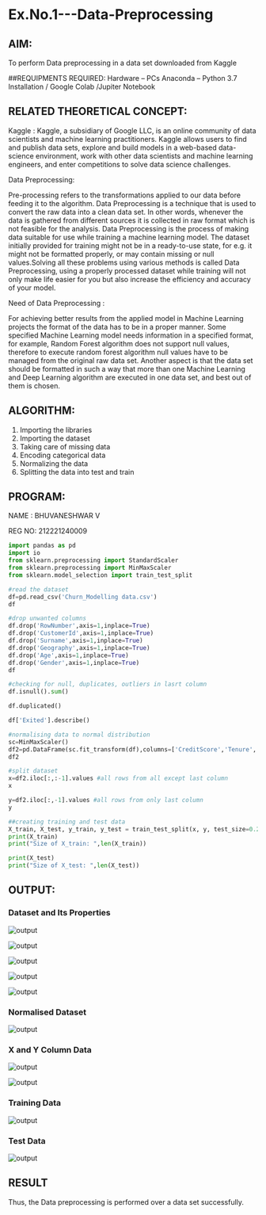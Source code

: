 # Ex.No.1---Data-Preprocessing
## AIM:

To perform Data preprocessing in a data set downloaded from Kaggle

##REQUIPMENTS REQUIRED:
Hardware – PCs
Anaconda – Python 3.7 Installation / Google Colab /Jupiter Notebook

## RELATED THEORETICAL CONCEPT:

Kaggle :
Kaggle, a subsidiary of Google LLC, is an online community of data scientists and machine learning practitioners. Kaggle allows users to find and publish data sets, explore and build models in a web-based data-science environment, work with other data scientists and machine learning engineers, and enter competitions to solve data science challenges.

Data Preprocessing:

Pre-processing refers to the transformations applied to our data before feeding it to the algorithm. Data Preprocessing is a technique that is used to convert the raw data into a clean data set. In other words, whenever the data is gathered from different sources it is collected in raw format which is not feasible for the analysis.
Data Preprocessing is the process of making data suitable for use while training a machine learning model. The dataset initially provided for training might not be in a ready-to-use state, for e.g. it might not be formatted properly, or may contain missing or null values.Solving all these problems using various methods is called Data Preprocessing, using a properly processed dataset while training will not only make life easier for you but also increase the efficiency and accuracy of your model.

Need of Data Preprocessing :

For achieving better results from the applied model in Machine Learning projects the format of the data has to be in a proper manner. Some specified Machine Learning model needs information in a specified format, for example, Random Forest algorithm does not support null values, therefore to execute random forest algorithm null values have to be managed from the original raw data set.
Another aspect is that the data set should be formatted in such a way that more than one Machine Learning and Deep Learning algorithm are executed in one data set, and best out of them is chosen.


## ALGORITHM:
1. Importing the libraries
2. Importing the dataset
3. Taking care of missing data
4. Encoding categorical data
5. Normalizing the data
6. Splitting the data into test and train

## PROGRAM:
NAME : BHUVANESHWAR V

REG NO: 212221240009
```python
import pandas as pd
import io
from sklearn.preprocessing import StandardScaler
from sklearn.preprocessing import MinMaxScaler
from sklearn.model_selection import train_test_split
```
```python
#read the dataset
df=pd.read_csv('Churn_Modelling data.csv')
df
```
```python
#drop unwanted columns
df.drop('RowNumber',axis=1,inplace=True)
df.drop('CustomerId',axis=1,inplace=True)
df.drop('Surname',axis=1,inplace=True)
df.drop('Geography',axis=1,inplace=True)
df.drop('Age',axis=1,inplace=True)
df.drop('Gender',axis=1,inplace=True)
df
```
```python
#checking for null, duplicates, outliers in lasrt column
df.isnull().sum()

df.duplicated()

df['Exited'].describe()
```

```python
#normalising data to normal distribution
sc=MinMaxScaler()
df2=pd.DataFrame(sc.fit_transform(df),columns=['CreditScore','Tenure','Balance','NumOfProducts','HasCrCard','IsActiveMember','EstimatedSalary','Exited'])
df2
```

```python
#split dataset
x=df2.iloc[:,:-1].values #all rows from all except last column
x
```
```python
y=df2.iloc[:,-1].values #all rows from only last column
y
```
```python
##creating training and test data
X_train, X_test, y_train, y_test = train_test_split(x, y, test_size=0.2)
print(X_train)
print("Size of X_train: ",len(X_train))
```
```python
print(X_test)
print("Size of X_test: ",len(X_test))
```

## OUTPUT:
### Dataset and Its Properties
![output](1.png)

![output](2.png)

![output](3.png)

![output](4.png)

![output](5.png)

### Normalised Dataset
![output](6.png)

### X and Y Column Data
![output](7.png)

![output](8.png)

### Training Data
![output](9.png)

### Test Data
![output](10.png)

## RESULT
Thus, the Data preprocessing is performed over a data set successfully.
